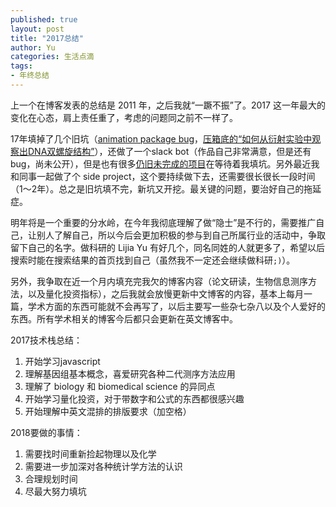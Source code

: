 ```yaml
---
published: true
layout: post
title: "2017总结"
author: Yu
categories: 生活点滴
tags:
- 年终总结
---
```


上一个在博客发表的总结是 2011 年，之后我就“一蹶不振”了。2017 这一年最大的变化在心态，肩上责任重了，考虑的问题同之前不一样了。

17年填掉了几个旧坑（[animation package bug](https://github.com/yihui/animation/pull/98)，[压箱底的“如何从衍射实验中观察出DNA双螺旋结构”](http://yulijia.net/cn/%E8%AE%BA%E6%96%87%E7%AC%94%E8%AE%B0/2014/12/22/Franklins-X-ray.html)），还做了一个slack bot（作品自己非常满意，但是还有bug，尚未公开），但是也有很多[仍旧未完成的项目](http://yulijia.net/cn/%E8%81%9A%E7%B1%BB%E4%B8%8D%E8%83%BD/2017/02/17/good-number.html)在等待着我填坑。另外最近我和同事一起做了个 side project，这个要持续做下去，还需要很长很长一段时间（1～2年）。总之是旧坑填不完，新坑又开挖。最关键的问题，要治好自己的拖延症。

明年将是一个重要的分水岭，在今年我彻底理解了做“隐士”是不行的，需要推广自己，让别人了解自己，所以今后会更加积极的参与到自己所属行业的活动中，争取留下自己的名字。做科研的 Lijia Yu 有好几个，同名同姓的人就更多了，希望以后搜索时能在搜索结果的首页找到自己（虽然我不一定还会继续做科研<code>;)</code>）。

另外，我争取在近一个月内填充完我欠的博客内容（论文研读，生物信息测序方法，以及量化投资指标），之后我就会放慢更新中文博客的内容，基本上每月一篇，学术方面的东西可能就不会再写了，以后主要写一些杂七杂八以及个人爱好的东西。所有学术相关的博客今后都只会更新在英文博客中。

2017技术栈总结：

1. 开始学习javascript
2. 理解基因组基本概念，喜爱研究各种二代测序方法应用
3. 理解了 biology 和 biomedical science 的异同点
4. 开始学习量化投资，对于带数字和公式的东西都很感兴趣
5. 开始理解中英文混排的排版要求（加空格）

2018要做的事情：

1. 需要找时间重新捡起物理以及化学
2. 需要进一步加深对各种统计学方法的认识
3. 合理规划时间
4. 尽最大努力填坑
